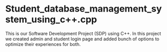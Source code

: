 # Student_database_management_system_using_c++.cpp
This is our Software Development Project (SDP) using C++. In this project we created admin and student login page and added bunch of options to optimize their experiences for both.
